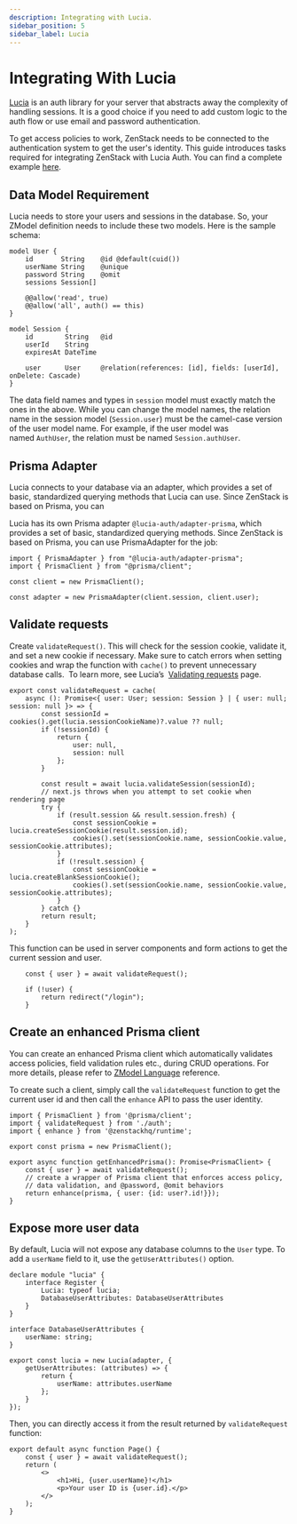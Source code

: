 ```yaml
---
description: Integrating with Lucia.
sidebar_position: 5
sidebar_label: Lucia
---
```


# Integrating With Lucia

[Lucia](https://lucia-auth.com/) is an auth library for your server that abstracts away the complexity of handling sessions. It is a good choice if you need to add custom logic to the auth flow or use email and password authentication.  

To get access policies to work, ZenStack needs to be connected to the authentication system to get the user's identity. This guide introduces tasks required for integrating ZenStack with Lucia Auth. You can find a complete example [here](https://github.com/zenstackhq/sample-luciaAuth-nextjs). 

## Data Model Requirement

Lucia needs to store your users and sessions in the database. So, your ZModel definition needs to include these two models. Here is the sample schema:

```zmodel title='/schema.zmodel'
model User {
    id       String    @id @default(cuid())
    userName String    @unique
    password String    @omit
    sessions Session[]

    @@allow('read', true)
    @@allow('all', auth() == this)
}

model Session {
    id        String   @id
    userId    String
    expiresAt DateTime

    user      User     @relation(references: [id], fields: [userId], onDelete: Cascade)
}
```

The data field names and types in `session` model must exactly match the ones in the above. While you can change the model names, the relation name in the session model (`Session.user`) must be the camel-case version of the user model name. For example, if the user model was named `AuthUser`, the relation must be named `Session.authUser`.

## Prisma Adapter

Lucia connects to your database via an adapter, which provides a set of basic, standardized querying methods that Lucia can use. Since ZenStack is based on Prisma, you can 

Lucia has its own Prisma adapter `@lucia-auth/adapter-prisma`, which provides a set of basic, standardized querying methods.  Since ZenStack is based on Prisma, you can use PrismaAdapter for the job:

```tsx title='/lib/auth.ts'
import { PrismaAdapter } from "@lucia-auth/adapter-prisma";
import { PrismaClient } from "@prisma/client";

const client = new PrismaClient();

const adapter = new PrismaAdapter(client.session, client.user);
```

## Validate requests

Create `validateRequest()`. This will check for the session cookie, validate it, and set a new cookie if necessary. Make sure to catch errors when setting cookies and wrap the function with `cache()` to prevent unnecessary database calls.  To learn more, see Lucia’s  [Validating requests](https://lucia-auth.com/guides/validate-session-cookies/nextjs-app) page.

```tsx title='/lib/auth.ts'
export const validateRequest = cache(
	async (): Promise<{ user: User; session: Session } | { user: null; session: null }> => {
		const sessionId = cookies().get(lucia.sessionCookieName)?.value ?? null;
		if (!sessionId) {
			return {
				user: null,
				session: null
			};
		}

		const result = await lucia.validateSession(sessionId);
		// next.js throws when you attempt to set cookie when rendering page
		try {
			if (result.session && result.session.fresh) {
				const sessionCookie = lucia.createSessionCookie(result.session.id);
				cookies().set(sessionCookie.name, sessionCookie.value, sessionCookie.attributes);
			}
			if (!result.session) {
				const sessionCookie = lucia.createBlankSessionCookie();
				cookies().set(sessionCookie.name, sessionCookie.value, sessionCookie.attributes);
			}
		} catch {}
		return result;
	}
);
```

This function can be used in server components and form actions to get the current session and user.

```tsx title='/app/page.tsx'
	const { user } = await validateRequest();

	if (!user) {
		return redirect("/login");
	}
```

## Create an enhanced Prisma client

You can create an enhanced Prisma client which automatically validates access policies, field validation rules etc., during CRUD operations. For more details, please refer to [ZModel Language](https://zenstack.dev/docs/reference/zmodel-language) reference.

To create such a client,  simply call the `validateRequest` function to get the current user id and then call the `enhance` API to pass the user identity.

```tsx title='/lib/db.ts'
import { PrismaClient } from '@prisma/client';
import { validateRequest } from './auth';
import { enhance } from '@zenstackhq/runtime';

export const prisma = new PrismaClient();

export async function getEnhancedPrisma(): Promise<PrismaClient> {
    const { user } = await validateRequest();
    // create a wrapper of Prisma client that enforces access policy,
    // data validation, and @password, @omit behaviors
    return enhance(prisma, { user: {id: user?.id!}});
}
```

## Expose more user data

By default, Lucia will not expose any database columns to the `User` type. To add a `userName` field to it, use the `getUserAttributes()` option.

```tsx title='/lib/auth.ts'
declare module "lucia" {
	interface Register {
		Lucia: typeof lucia;
		DatabaseUserAttributes: DatabaseUserAttributes
	}
}

interface DatabaseUserAttributes {
    userName: string;
}

export const lucia = new Lucia(adapter, {
	getUserAttributes: (attributes) => {
		return {
			userName: attributes.userName
		};
	}
});
```

Then, you can directly access it from the result returned by `validateRequest` function:

```tsx title='/app/page.tsx'
export default async function Page() {
	const { user } = await validateRequest();	
	return (
		<>
			<h1>Hi, {user.userName}!</h1>
			<p>Your user ID is {user.id}.</p>
		</>
	);
}
```
